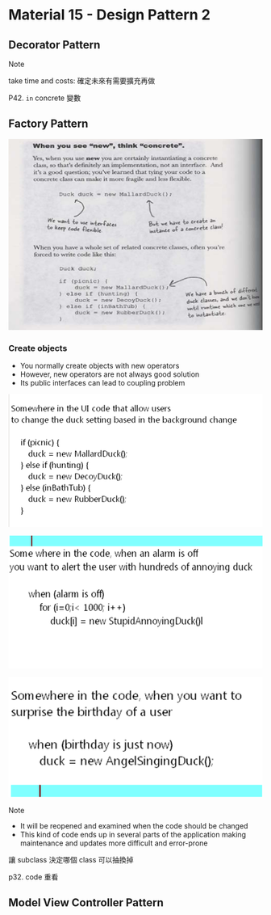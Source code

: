 # Material 15 - Design Pattern 2 <!-- omit in toc -->

## Decorator Pattern


> [!NOTE]
> take time and costs: 確定未來有需要擴充再做



P42. `in` concrete 變數

## Factory Pattern

![alt text](image.png)

### Create objects

- You normally create objects with new operators
- However, new operators are not always good solution
- Its public interfaces can lead to coupling problem

![alt text](image-1.png)

![alt text](image-2.png)

![alt text](image-3.png)

> [!NOTE]
> - It will be reopened and examined when the code should be changed
> - This kind of code ends up in several parts of the application making maintenance and updates more difficult and error-prone



讓 subclass 決定哪個 class 可以抽換掉

p32. code 重看

## Model View Controller Pattern

